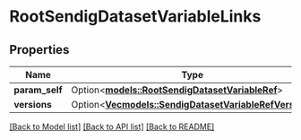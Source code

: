 # RootSendigDatasetVariableLinks

## Properties

Name | Type | Description | Notes
------------ | ------------- | ------------- | -------------
**param_self** | Option<[**models::RootSendigDatasetVariableRef**](RootSendigDatasetVariableRef.md)> |  | [optional]
**versions** | Option<[**Vec<models::SendigDatasetVariableRefVersion>**](SendigDatasetVariableRefVersion.md)> |  | [optional]

[[Back to Model list]](../README.md#documentation-for-models) [[Back to API list]](../README.md#documentation-for-api-endpoints) [[Back to README]](../README.md)


